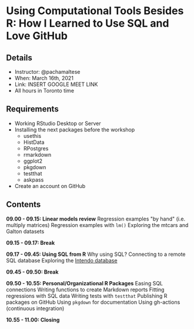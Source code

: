 # Using Computational Tools Besides R: How I Learned to Use SQL and Love GitHub

## Details

* Instructor: @pachamaltese
* When: March 16th, 2021
* Link: INSERT GOOGLE MEET LINK
* All hours in Toronto time

## Requirements

* Working RStudio Desktop or Server
* Installing the next packages before the workshop
  * usethis
  * HistData
  * RPostgres
  * rmarkdown
  * ggplot2
  * pkgdown
  * testthat
  * askpass
* Create an account on GitHub  

## Contents

**09.00 - 09.15: Linear models review**
Regression examples "by hand" (i.e. multiply matrices)
Regression examples with `lm()`
Exploring the mtcars and Galton datasets

**09.15 - 09.17: Break**

**09.17 - 09.45: Using SQL from R**
Why using SQL?
Connecting to a remote SQL database
Exploring the [Intendo database](https://databases.pacha.dev/#intendo-database)

**09.45 - 09.50: Break**

**09.50 - 10.55: Personal/Organizational R Packages**
Easing SQL connections
Writing functions to create Markdown reports
Fitting regressions with SQL data
Writing tests with `testthat`
Publishing R packages on GitHub
Using `pkgdown` for documentation
Using gh-actions (continuous integration)

**10.55 - 11.00: Closing**
